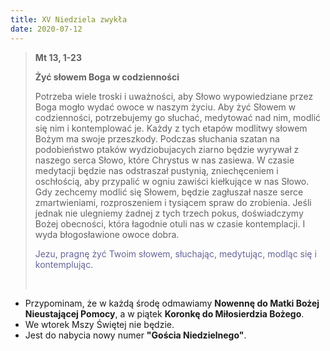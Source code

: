 ```yaml
---
title: XV Niedziela zwykła
date: 2020-07-12
---
```


> **Mt 13, 1-23**
>
> **Żyć słowem Boga w codzienności**
>
> Potrzeba wiele troski i uważności, aby Słowo wypowiedziane przez Boga mogło wydać owoce w naszym życiu. Aby żyć Słowem w codzienności, potrzebujemy go słuchać, medytować nad nim, modlić się nim i kontemplować je. Każdy z tych etapów modlitwy słowem Bożym ma swoje przeszkody. Podczas słuchania szatan na podobieństwo ptaków wydziobujacych ziarno będzie wyrywał z naszego serca Słowo, które Chrystus w nas zasiewa. W czasie medytacji będzie nas odstraszał pustynią, zniechęceniem i oschłością, aby przypalić w ogniu zawiści kiełkujące w nas Słowo. Gdy zechcemy modlić się Słowem, będzie zagłuszał nasze serce zmartwieniami, rozproszeniem i tysiącem spraw do zrobienia. Jeśli jednak nie ulegniemy żadnej z tych trzech pokus, doświadczymy Bożej obecności, która łagodnie otuli nas w czasie kontemplacji. I wyda błogosławione owoce dobra.
>
> <span style="color: #666699;">Jezu, pragnę żyć Twoim słowem, słuchając, medytując, modląc się i kontemplując. </span>
>
> &nbsp;

- Przypominam, że w każdą środę odmawiamy **Nowennę do Matki Bożej Nieustającej Pomocy**, a w piątek **Koronkę do Miłosierdzia Bożego**.
- We wtorek Mszy Świętej nie będzie.
- Jest do nabycia nowy numer **"Gościa Niedzielnego"**.
